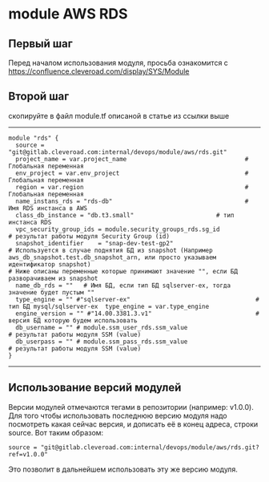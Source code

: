 # module AWS RDS

## Первый шаг 
Перед началом использования модуля, просьба ознакомится с 
https://confluence.cleveroad.com/display/SYS/Module

## Второй шаг 
скопируйте в файл module.tf описаной в статье из ссылки выше

---

``` 
module "rds" {
  source = "git@gitlab.cleveroad.com:internal/devops/module/aws/rds.git"
  project_name = var.project_name                                 # Глобальная переменная
  env_project = var.env_project                                   # Глобальная переменная
  region = var.region                                             # Глобальная переменная
  name_instans_rds = "rds-db"                                     # Имя RDS инстанса в AWS
  class_db_instance = "db.t3.small"                       # тип инстанса RDS
  vpc_security_group_ids = module.security_groups_rds.sg_id           # результат работы модуля Security Group (id)
  snapshot_identifier    = "snap-dev-test-gp2"                                     # Используется в случае поднятия БД из snapshot (Например aws_db_snapshot.test.db_snapshot_arn, или просто указываем идентификатор snapshot)
# Ниже описаны переменные которые принимают значение "", если БД разворачиваем из snapshot
  name_db_rds = ""   # Имя БД, если тип БД sqlserver-ex, тогда значение будет пустым ""
  type_engine = "" #"sqlserver-ex"                                   # тип БД mysql/sqlserver-ex  type_engine = var.type_engine
  engine_version = "" #"14.00.3381.3.v1"                             # версия БД которую будем использовать
  db_username = "" # module.ssm_user_rds.ssm_value                         # результат работы модуля SSM (value)
  db_userpass = "" # module.ssm_pass_rds.ssm_value                         # результат работы модуля SSM (value)
}
```

---

## Использование версий модулей
Версии модулей отмечаются тегами в репозитории (например: v1.0.0).
Для того чтобы использовать последнюю версию модуля надо посмотреть какая сейчас версия, и дописать её в конец адреса, строки source. Вот таким образом:
```
source = "git@gitlab.cleveroad.com:internal/devops/module/aws/rds.git?ref=v1.0.0"
```
Это позволит в дальнейшем использовать эту же версию модуля. 
